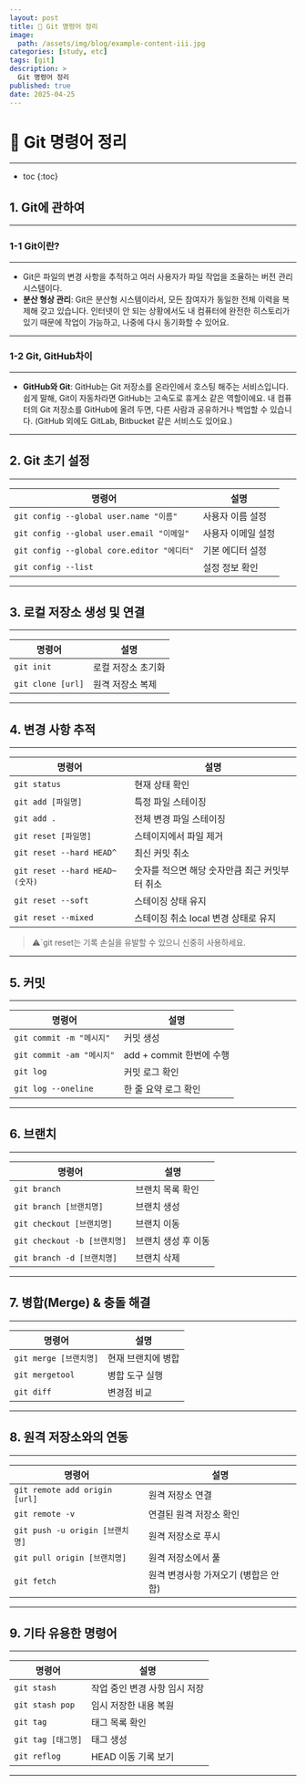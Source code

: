 ```yaml
---
layout: post
title: 📘 Git 명령어 정리
image:
  path: /assets/img/blog/example-content-iii.jpg
categories: [study, etc]
tags: [git]
description: >
  Git 명령어 정리
published: true
date: 2025-04-25  
---
```


# 📘 Git 명령어 정리

---

* toc
{:toc}

## 1. Git에 관하여

---

### 1-1 Git이란?

---

- Git은 파일의 변경 사항을 추적하고 여러 사용자가 파일 작업을 조율하는 버전 관리 시스템이다.
- **분산 형상 관리**: Git은 분산형 시스템이라서, 모든 참여자가 동일한 전체 이력을 복제해 갖고 있습니다. 인터넷이 안 되는 상황에서도 내 컴퓨터에 완전한 히스토리가 있기 때문에 작업이 가능하고, 나중에 다시 동기화할 수 있어요.

---

### 1-2 Git, GitHub차이

---

- **GitHub와 Git**: GitHub는 Git 저장소를 온라인에서 호스팅 해주는 서비스입니다. 쉽게 말해, Git이 자동차라면 GitHub는 고속도로 휴게소 같은 역할이에요. 내 컴퓨터의 Git 저장소를 GitHub에 올려 두면, 다른 사람과 공유하거나 백업할 수 있습니다. (GitHub 외에도 GitLab, Bitbucket 같은 서비스도 있어요.)

---

## 2. Git 초기 설정

---

| 명령어                                     | 설명               |
| ------------------------------------------ | ------------------ |
| `git config --global user.name "이름"`     | 사용자 이름 설정   |
| `git config --global user.email "이메일"`  | 사용자 이메일 설정 |
| `git config --global core.editor "에디터"` | 기본 에디터 설정   |
| `git config --list`                        | 설정 정보 확인     |

---

## 3. 로컬 저장소 생성 및 연결

---

| 명령어            | 설명               |
| ----------------- | ------------------ |
| `git init`        | 로컬 저장소 초기화 |
| `git clone [url]` | 원격 저장소 복제   |

---

## 4. 변경 사항 추적

---

| 명령어                         | 설명                                           |
| ------------------------------ | ---------------------------------------------- |
| `git status`                   | 현재 상태 확인                                 |
| `git add [파일명]`             | 특정 파일 스테이징                             |
| `git add .`                    | 전체 변경 파일 스테이징                        |
| `git reset [파일명]`           | 스테이지에서 파일 제거                         |
| `git reset --hard HEAD^`       | 최신 커밋 취소                                 |
| `git reset --hard HEAD~(숫자)` | 숫자를 적으면 해당 숫자만큼 최근 커밋부터 취소 |
| `git reset --soft`             | 스테이징 상태 유지                             |
| `git reset --mixed`            | 스테이징 취소 local 변경 상태로 유지           |
> ⚠️`git reset는 기록 손실을 유발할 수 있으니 신중히 사용하세요.

---

## 5. 커밋

---

| 명령어                    | 설명                     |
| ------------------------- | ------------------------ |
| `git commit -m "메시지"`  | 커밋 생성                |
| `git commit -am "메시지"` | add + commit 한번에 수행 |
| `git log`                 | 커밋 로그 확인           |
| `git log --oneline`       | 한 줄 요약 로그 확인     |

---

## 6. 브랜치

---

| 명령어                       | 설명                |
| ---------------------------- | ------------------- |
| `git branch`                 | 브랜치 목록 확인    |
| `git branch [브랜치명]`      | 브랜치 생성         |
| `git checkout [브랜치명]`    | 브랜치 이동         |
| `git checkout -b [브랜치명]` | 브랜치 생성 후 이동 |
| `git branch -d [브랜치명]`   | 브랜치 삭제         |

---

## 7. 병합(Merge) & 충돌 해결

---

| 명령어                 | 설명               |
| ---------------------- | ------------------ |
| `git merge [브랜치명]` | 현재 브랜치에 병합 |
| `git mergetool`        | 병합 도구 실행     |
| `git diff`             | 변경점 비교        |

---

## 8. 원격 저장소와의 연동

---

| 명령어                          | 설명                                  |
| ------------------------------- | ------------------------------------- |
| `git remote add origin [url]`   | 원격 저장소 연결                      |
| `git remote -v`                 | 연결된 원격 저장소 확인               |
| `git push -u origin [브랜치명]` | 원격 저장소로 푸시                    |
| `git pull origin [브랜치명]`    | 원격 저장소에서 풀                    |
| `git fetch`                     | 원격 변경사항 가져오기 (병합은 안 함) |

---

## 9. 기타 유용한 명령어

---

| 명령어             | 설명                          |
| ------------------ | ----------------------------- |
| `git stash`        | 작업 중인 변경 사항 임시 저장 |
| `git stash pop`    | 임시 저장한 내용 복원         |
| `git tag`          | 태그 목록 확인                |
| `git tag [태그명]` | 태그 생성                     |
| `git reflog`       | HEAD 이동 기록 보기           |

---